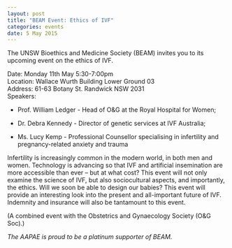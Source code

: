 ```yaml
---
layout: post
title: "BEAM Event: Ethics of IVF"
categories: events
date: 5 May 2015
---
```


The UNSW Bioethics and Medicine Society (BEAM) invites you to its upcoming event on the ethics of IVF.

Date: Monday 11th May 5:30-7:00pm  
Location: Wallace Wurth Building Lower Ground 03  
Address: 61-63 Botany St. Randwick NSW 2031   
Speakers: 

  * Prof. William Ledger - Head of O&G at the Royal Hospital for Women; 

  * Dr. Debra Kennedy - Director of genetic services at IVF Australia; 

  * Ms. Lucy Kemp - Professional Counsellor specialising in infertility and pregnancy-related anxiety and trauma

Infertility is increasingly common in the modern world, in both men and women. Technology is advancing so that IVF and artificial insemination are more accessible than ever – but at what cost? This event will not only examine the science of IVF, but also sociocultural aspects, and importantly, the ethics. Will we soon be able to design our babies? This event will provide an interesting look into the present and all-important future of IVF. Indemnity and insurance will also be tantamount to this event. 

(A combined event with the Obstetrics and Gynaecology Society (O&G Soc).)

*The AAPAE is proud to be a platinum supporter of BEAM.*
